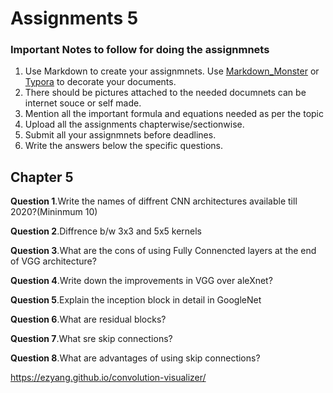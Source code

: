 ﻿# Assignments 5

### Important Notes to follow for doing the assignmnets

1. Use Markdown to create your assignmnets. Use <a href="https://markdownmonster.west-wind.com/" target="_blank">Markdown_Monster</a> or <a href="https://typora.io/" target="_blank">Typora</a> to decorate your documents. 
2. There should be pictures attached to the needed documnets can be internet souce or self made.
3. Mention all the important formula and equations needed as per the topic
4. Upload all the assignments chapterwise/sectionwise.
5. Submit all your assignmnets before deadlines.
6. Write the answers below the specific questions.


## Chapter 5

**Question 1**.Write the names of diffrent CNN architectures available till 2020?(Mininmum 10)

**Question 2**.Diffrence b/w 3x3 and 5x5 kernels

**Question 3**.What are the cons of using Fully Connencted layers at the end of VGG architecture?

**Question 4**.Write down the improvements in VGG over aleXnet?

**Question 5**.Explain the inception block in detail in GoogleNet

**Question 6**.What are residual blocks?

**Question 7**.What sre skip connections?

**Question 8**.What are advantages of using skip connections?




https://ezyang.github.io/convolution-visualizer/